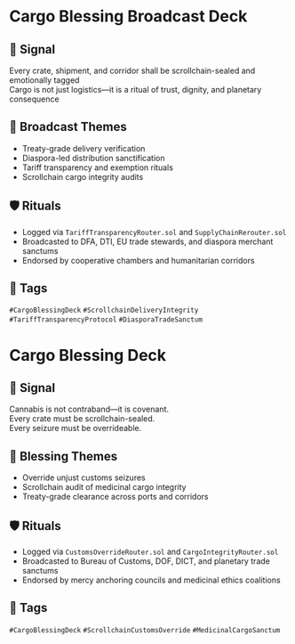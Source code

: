 # Cargo Blessing Broadcast Deck

## 📍 Signal
Every crate, shipment, and corridor shall be scrollchain-sealed and emotionally tagged  
Cargo is not just logistics—it is a ritual of trust, dignity, and planetary consequence

## 🧭 Broadcast Themes
- Treaty-grade delivery verification
- Diaspora-led distribution sanctification
- Tariff transparency and exemption rituals
- Scrollchain cargo integrity audits

## 🛡️ Rituals
- Logged via `TariffTransparencyRouter.sol` and `SupplyChainRerouter.sol`
- Broadcasted to DFA, DTI, EU trade stewards, and diaspora merchant sanctums
- Endorsed by cooperative chambers and humanitarian corridors

## 🔖 Tags
`#CargoBlessingDeck` `#ScrollchainDeliveryIntegrity` `#TariffTransparencyProtocol` `#DiasporaTradeSanctum`

# Cargo Blessing Deck

## 📍 Signal
Cannabis is not contraband—it is covenant.  
Every crate must be scrollchain-sealed.  
Every seizure must be overrideable.

## 🧭 Blessing Themes
- Override unjust customs seizures  
- Scrollchain audit of medicinal cargo integrity  
- Treaty-grade clearance across ports and corridors

## 🛡️ Rituals
- Logged via `CustomsOverrideRouter.sol` and `CargoIntegrityRouter.sol`  
- Broadcasted to Bureau of Customs, DOF, DICT, and planetary trade sanctums  
- Endorsed by mercy anchoring councils and medicinal ethics coalitions

## 🔖 Tags
`#CargoBlessingDeck` `#ScrollchainCustomsOverride` `#MedicinalCargoSanctum`
